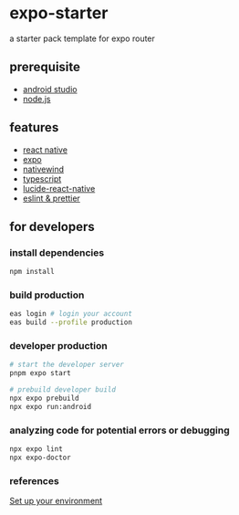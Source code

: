 # expo-starter

a starter pack template for expo router

## prerequisite

- [android studio](https://developer.android.com/)
- [node.js](https://nodejs.org/en)

## features

- [react native](https://reactnative.dev/)
- [expo](https://expo.dev/)
- [nativewind](https://www.nativewind.dev/)
- [typescript](https://www.typescriptlang.org/)
- [lucide-react-native](https://lucide.dev/guide/packages/lucide-react-native)
- [eslint & prettier](https://docs.expo.dev/guides/using-eslint/)

## for developers

### install dependencies

```bash
npm install
```

### build production

```bash
eas login # login your account
eas build --profile production
```

### developer production

```bash
# start the developer server
pnpm expo start

# prebuild developer build
npx expo prebuild
npx expo run:android
```

### analyzing code for potential errors or debugging

```bash
npx expo lint
npx expo-doctor
```

### references

[Set up your environment](https://docs.expo.dev/get-started/set-up-your-environment/)
